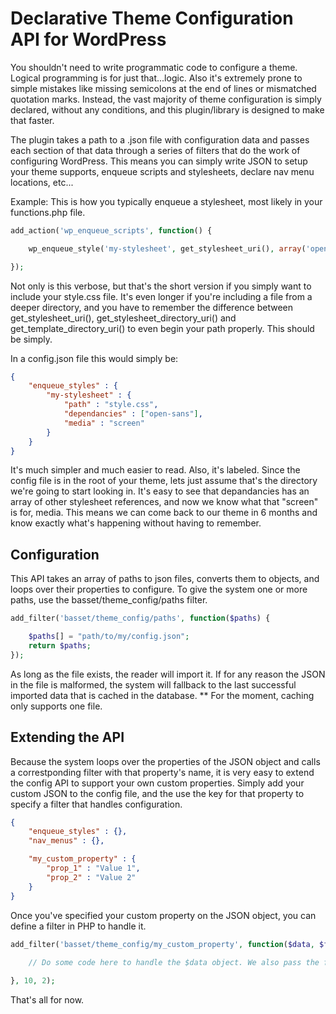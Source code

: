 # Declarative Theme Configuration API for WordPress

You shouldn't need to write programmatic code to configure a theme. Logical programming is for just that...logic. Also it's extremely prone to simple mistakes like missing semicolons at the end of lines or mismatched quotation marks. Instead, the vast majority of theme configuration is simply declared, without any conditions, and this plugin/library is designed to make that faster. 

The plugin takes a path to a .json file with configuration data and passes each section of that data through a series of filters that do the work of configuring WordPress. This means you can simply write JSON to setup your theme supports, enqueue scripts and stylesheets, declare nav menu locations, etc...

Example: This is how you typically enqueue a stylesheet, most likely in your functions.php file.
```php
add_action('wp_enqueue_scripts', function() {

    wp_enqueue_style('my-stylesheet', get_stylesheet_uri(), array('open-sans'), false, 'screen');

});
```

Not only is this verbose, but that's the short version if you simply want to include your style.css file. It's even longer if you're including a file from a deeper directory, and you have to remember the difference between get_stylesheet_uri(), get_stylesheet_directory_uri() and get_template_directory_uri() to even begin your path properly. This should be simply.

In a config.json file this would simply be:

```JSON
{
    "enqueue_styles" : {
        "my-stylesheet" : {
            "path" : "style.css", 
            "dependancies" : ["open-sans"],
            "media" : "screen"
        }
    }
}
```

It's much simpler and much easier to read. Also, it's labeled. Since the config file is in the root of your theme, lets just assume that's the directory we're going to start looking in. It's easy to see that depandancies has an array of other stylesheet references, and now we know what that "screen" is for, media. This means we can come back to our theme in 6 months and know exactly what's happening without having to remember.

## Configuration

This API takes an array of paths to json files, converts them to objects, and loops over their properties to configure. To give the system one or more paths, use the basset/theme_config/paths filter. 

```php
add_filter('basset/theme_config/paths', function($paths) {

    $paths[] = "path/to/my/config.json";
    return $paths;
});
```

As long as the file exists, the reader will import it. If for any reason the JSON in the file is malformed, the system will fallback to the last successful imported data that is cached in the database. ** For the moment, caching only supports one file.

## Extending the API

Because the system loops over the properties of the JSON object and calls a correstponding filter with that property's name, it is very easy to extend the config API to support your own custom properties. Simply add your custom JSON to the config file, and the use the key for that property to specify a filter that handles configuration.

```JSON
{
    "enqueue_styles" : {},
    "nav_menus" : {},

    "my_custom_property" : {
        "prop_1" : "Value 1",
        "prop_2" : "Value 2"
    }
}
```

Once you've specified your custom property on the JSON object, you can define a filter in PHP to handle it.

```php
add_filter('basset/theme_config/my_custom_property', function($data, $file_path) {
    
    // Do some code here to handle the $data object. We also pass the file path in case you need to inspect that file or determin which file it is before performing the configuration.

}, 10, 2);
```

That's all for now.
